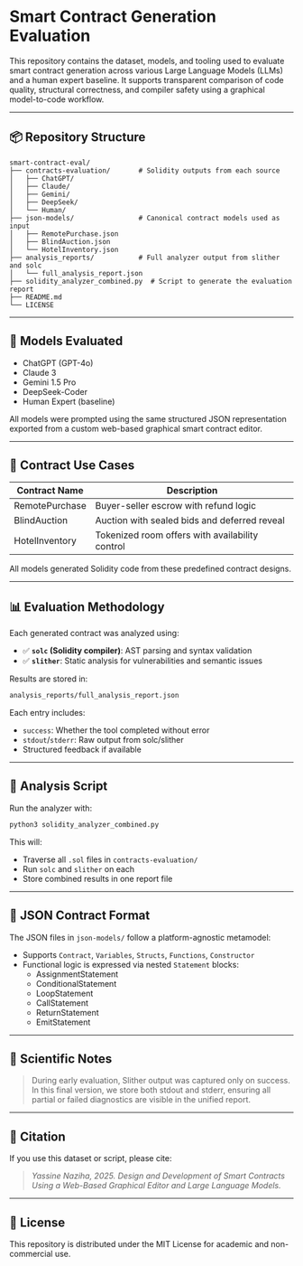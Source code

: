 # Smart Contract Generation Evaluation

This repository contains the dataset, models, and tooling used to evaluate smart contract generation across various Large Language Models (LLMs) and a human expert baseline. It supports transparent comparison of code quality, structural correctness, and compiler safety using a graphical model-to-code workflow.

---

## 📦 Repository Structure

```
smart-contract-eval/
├── contracts-evaluation/       # Solidity outputs from each source
│   ├── ChatGPT/
│   ├── Claude/
│   ├── Gemini/
│   ├── DeepSeek/
│   └── Human/
├── json-models/                # Canonical contract models used as input
│   ├── RemotePurchase.json
│   ├── BlindAuction.json
│   └── HotelInventory.json
├── analysis_reports/           # Full analyzer output from slither and solc
│   └── full_analysis_report.json
├── solidity_analyzer_combined.py  # Script to generate the evaluation report
├── README.md
└── LICENSE
```

---

## 🧠 Models Evaluated

- ChatGPT (GPT-4o)
- Claude 3
- Gemini 1.5 Pro
- DeepSeek-Coder
- Human Expert (baseline)

All models were prompted using the same structured JSON representation exported from a custom web-based graphical smart contract editor.

---

## 🧱 Contract Use Cases

| Contract Name      | Description                                      |
|--------------------|--------------------------------------------------|
| RemotePurchase     | Buyer-seller escrow with refund logic            |
| BlindAuction       | Auction with sealed bids and deferred reveal     |
| HotelInventory     | Tokenized room offers with availability control  |

All models generated Solidity code from these predefined contract designs.

---

## 📊 Evaluation Methodology

Each generated contract was analyzed using:

- ✅ **`solc` (Solidity compiler)**: AST parsing and syntax validation
- ✅ **`slither`**: Static analysis for vulnerabilities and semantic issues

Results are stored in:
```bash
analysis_reports/full_analysis_report.json
```

Each entry includes:
- `success`: Whether the tool completed without error
- `stdout`/`stderr`: Raw output from solc/slither
- Structured feedback if available

---

## 🧪 Analysis Script

Run the analyzer with:
```bash
python3 solidity_analyzer_combined.py
```

This will:
- Traverse all `.sol` files in `contracts-evaluation/`
- Run `solc` and `slither` on each
- Store combined results in one report file

---

## 📐 JSON Contract Format

The JSON files in `json-models/` follow a platform-agnostic metamodel:
- Supports `Contract`, `Variables`, `Structs`, `Functions`, `Constructor`
- Functional logic is expressed via nested `Statement` blocks:
  - AssignmentStatement
  - ConditionalStatement
  - LoopStatement
  - CallStatement
  - ReturnStatement
  - EmitStatement

---

## 🔬 Scientific Notes

> During early evaluation, Slither output was captured only on success. In this final version, we store both stdout and stderr, ensuring all partial or failed diagnostics are visible in the unified report.

---

## 🧾 Citation

If you use this dataset or script, please cite:

> *Yassine Naziha, 2025. Design and Development of Smart Contracts Using a Web-Based Graphical Editor and Large Language Models.*

---

## 📄 License

This repository is distributed under the MIT License for academic and non-commercial use.
